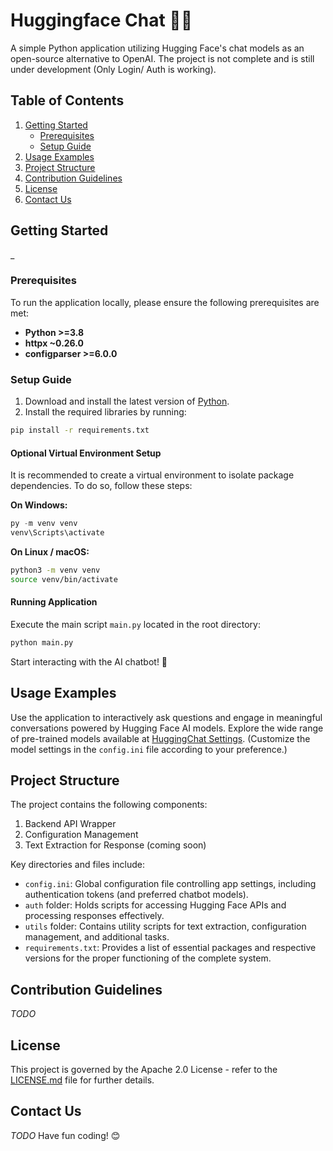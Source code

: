 <!--
 Copyright 2024 EvickaStudio

 Licensed under the Apache License, Version 2.0 (the "License");
 you may not use this file except in compliance with the License.
 You may obtain a copy of the License at

     http://www.apache.org/licenses/LICENSE-2.0

 Unless required by applicable law or agreed to in writing, software
 distributed under the License is distributed on an "AS IS" BASIS,
 WITHOUT WARRANTIES OR CONDITIONS OF ANY KIND, either express or implied.
 See the License for the specific language governing permissions and
 limitations under the License.
-->

# Huggingface Chat 🤗🚀

A simple Python application utilizing Hugging Face's chat models as an open-source alternative to OpenAI. The project is not complete and is still under development (Only Login/ Auth is working).

## Table of Contents

1. [Getting Started](#getting-started)
   - [Prerequisites](#prerequisites)
   - [Setup Guide](#setup-guide)
2. [Usage Examples](#usage-examples)
3. [Project Structure](#project-structure)
4. [Contribution Guidelines](#contribution-guidelines)
5. [License](#license)
6. [Contact Us](#contact-us)

## Getting Started <a name="getting-started"></a>

\_

### Prerequisites <a name="prerequisites"></a>

To run the application locally, please ensure the following prerequisites are met:

- **Python >=3.8**
- **httpx ~0.26.0**
- **configparser >=6.0.0**

### Setup Guide <a name="setup-guide"></a>

1. Download and install the latest version of [Python](https://www.python.org/downloads/).
2. Install the required libraries by running:

```bash
pip install -r requirements.txt
```

#### Optional Virtual Environment Setup

It is recommended to create a virtual environment to isolate package dependencies. To do so, follow these steps:

**On Windows:**

```powershell
py -m venv venv
venv\Scripts\activate
```

**On Linux / macOS:**

```bash
python3 -m venv venv
source venv/bin/activate
```

#### Running Application

Execute the main script `main.py` located in the root directory:

```bash
python main.py
```

Start interacting with the AI chatbot! 🎉

## Usage Examples <a name="usage-examples"></a>

Use the application to interactively ask questions and engage in meaningful conversations powered by Hugging Face AI models. Explore the wide range of pre-trained models available at [HuggingChat Settings](https://huggingface.co/chat/settings). (Customize the model settings in the `config.ini` file according to your preference.)

## Project Structure <a name="project-structure"></a>

The project contains the following components:

1. Backend API Wrapper
2. Configuration Management
3. Text Extraction for Response (coming soon)

Key directories and files include:

- `config.ini`: Global configuration file controlling app settings, including authentication tokens (and preferred chatbot models).
- `auth` folder: Holds scripts for accessing Hugging Face APIs and processing responses effectively.
- `utils` folder: Contains utility scripts for text extraction, configuration management, and additional tasks.
- `requirements.txt`: Provides a list of essential packages and respective versions for the proper functioning of the complete system.

## Contribution Guidelines <a name="contribution-guidelines"></a>

<!-- We appreciate contributions from everyone. Before submitting pull requests, please review our contribution guidelines, which we will provide shortly. -->

_TODO_

## License <a name="license"></a>

This project is governed by the Apache 2.0 License - refer to the [LICENSE.md](LICENSE.md) file for further details.

## Contact Us <a name="contact-us"></a>

_TODO_
Have fun coding! 😊
